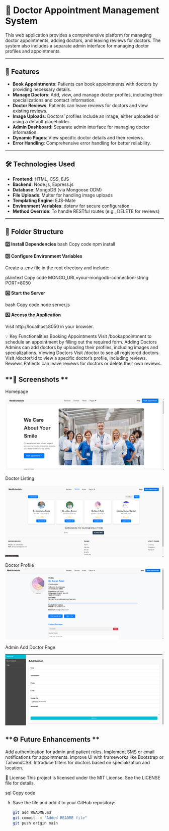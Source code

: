 # 🏥 **Doctor Appointment Management System**

This web application provides a comprehensive platform for managing doctor appointments, adding doctors, and leaving reviews for doctors. The system also includes a separate admin interface for managing doctor profiles and appointments.

---

## **🚀 Features**
- **Book Appointments**: Patients can book appointments with doctors by providing necessary details.
- **Manage Doctors**: Add, view, and manage doctor profiles, including their specializations and contact information.
- **Doctor Reviews**: Patients can leave reviews for doctors and view existing reviews.
- **Image Uploads**: Doctors’ profiles include an image, either uploaded or using a default placeholder.
- **Admin Dashboard**: Separate admin interface for managing doctor information.
- **Dynamic Pages**: View specific doctor details and their reviews.
- **Error Handling**: Comprehensive error handling for better reliability.

---

## **🛠️ Technologies Used**
- **Frontend**: HTML, CSS, EJS
- **Backend**: Node.js, Express.js
- **Database**: MongoDB (via Mongoose ODM)
- **File Uploads**: Multer for handling image uploads
- **Templating Engine**: EJS-Mate
- **Environment Variables**: dotenv for secure configuration
- **Method Override**: To handle RESTful routes (e.g., DELETE for reviews)

---

## **📁 Folder Structure**

**2️⃣ Install Dependencies**
bash
Copy code
npm install

**3️⃣ Configure Environment Variables**

Create a .env file in the root directory and include:

plaintext
Copy code
MONGO_URL=your-mongodb-connection-string
PORT=8050

**4️⃣ Start the Server**

bash
Copy code
node server.js

**5️⃣ Access the Application**

Visit http://localhost:8050 in your browser.

💡 Key Functionalities
Booking Appointments
Visit /bookappointment to schedule an appointment by filling out the required form.
Adding Doctors
Admins can add doctors by uploading their profiles, including images and specializations.
Viewing Doctors
Visit /doctor to see all registered doctors.
Visit /doctor/:id to view a specific doctor’s profile, including reviews.
Reviews
Patients can leave reviews for doctors or delete their own reviews.

## **🎨 Screenshots **

Homepage

![Homepage](./screenshots/Homepage.png)

Doctor Listing

![Listings](./screenshots/Listings.png)

Doctor Profile
![doc](./screenshots/doc.png)

Admin Add Doctor Page

![Admin](./screenshots/Admin.png)

## **⚙️ Future Enhancements **

Add authentication for admin and patient roles.
Implement SMS or email notifications for appointments.
Improve UI with frameworks like Bootstrap or TailwindCSS.
Introduce filters for doctors based on specialization and location.

📜 License
This project is licensed under the MIT License. See the LICENSE file for details.

sql
Copy code

5. Save the file and add it to your GitHub repository:
   ```bash
   git add README.md
   git commit -m "Added README file"
   git push origin main
